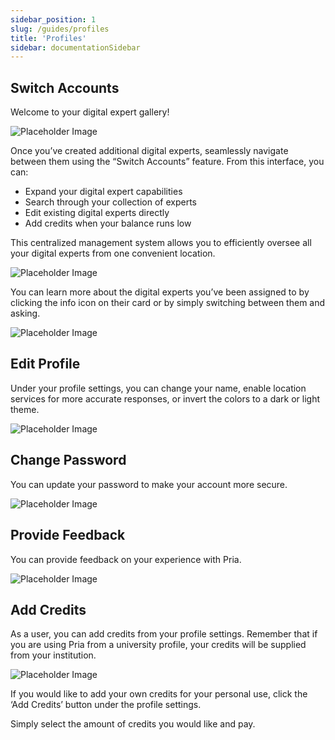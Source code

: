```yaml
---
sidebar_position: 1
slug: /guides/profiles
title: 'Profiles'
sidebar: documentationSidebar
---
```


## Switch Accounts
Welcome to your digital expert gallery!

![Placeholder Image](https://placehold.co/600x400)

Once you’ve created additional digital experts, seamlessly navigate between them using the “Switch Accounts” feature. From this interface, you can:

- Expand your digital expert capabilities
- Search through your collection of experts
- Edit existing digital experts directly
- Add credits when your balance runs low

This centralized management system allows you to efficiently oversee all your digital experts from one convenient location.

![Placeholder Image](https://placehold.co/600x400)


You can learn more about the digital experts you’ve been assigned to by clicking the info icon on their card or by simply switching between them and asking.

![Placeholder Image](https://placehold.co/600x400)

## Edit Profile

Under your profile settings, you can change your name, enable location services for more accurate responses, or invert the colors to a dark or light theme.

![Placeholder Image](https://placehold.co/600x400)


## Change Password

You can update your password to make your account more secure.

![Placeholder Image](https://placehold.co/600x400)

## Provide Feedback
You can provide feedback on your experience with Pria.

![Placeholder Image](https://placehold.co/600x400)

## Add Credits

As a user, you can add credits from your profile settings. Remember that if you are using Pria from a university profile, your credits will be supplied from your institution.

![Placeholder Image](https://placehold.co/600x400)

If you would like to add your own credits for your personal use, click the ‘Add Credits’ button under the profile settings.


Simply select the amount of credits you would like and pay.